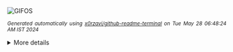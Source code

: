 <div align="justify">
<picture>
    <source media="(prefers-color-scheme: dark)" srcset="https://i.ibb.co/BwZQSbx/output-gif.gif">
    <source media="(prefers-color-scheme: light)" srcset="https://i.ibb.co/BwZQSbx/output-gif.gif">
    <img alt="GIFOS" src="https://i.ibb.co/BwZQSbx/output-gif.gif">
</picture>

<sub><i>Generated automatically using [x0rzavi/github-readme-terminal](https://github.com/x0rzavi/github-readme-terminal) on Tue May 28 06:48:24 AM IST 2024</i></sub>

<details>
<summary>More details</summary>

</details>
</div>

<!-- Image deletion URL: https://ibb.co/Lvtc2mW/8e7bd3b6b722db680cae2ae942732bf0 -->